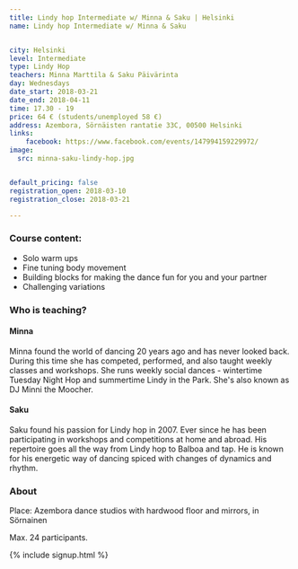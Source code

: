 ```yaml
---
title: Lindy hop Intermediate w/ Minna & Saku | Helsinki
name: Lindy hop Intermediate w/ Minna & Saku


city: Helsinki
level: Intermediate
type: Lindy Hop
teachers: Minna Marttila & Saku Päivärinta
day: Wednesdays
date_start: 2018-03-21
date_end: 2018-04-11
time: 17.30 - 19
price: 64 € (students/unemployed 58 €)
address: Azembora, Sörnäisten rantatie 33C, 00500 Helsinki
links:
    facebook: https://www.facebook.com/events/147994159229972/
image:
  src: minna-saku-lindy-hop.jpg


default_pricing: false
registration_open: 2018-03-10
registration_close: 2018-03-21

---
```


### Course content:

* Solo warm ups  
* Fine tuning body movement  
* Building blocks for making the dance fun for you and your partner  
* Challenging variations 

### Who is teaching?

#### Minna

Minna found the world of dancing 20 years ago and has never looked back. During this time she has competed, performed, and also taught weekly classes and workshops. She runs weekly social dances - wintertime Tuesday Night Hop and summertime Lindy in the Park. She's also known as DJ Minni the Moocher. 

#### Saku

Saku found his passion for Lindy hop in 2007. Ever since he has been participating in workshops and competitions at home and abroad. His repertoire goes all the way from Lindy hop to Balboa and tap. He is known for his energetic way of dancing spiced with changes of dynamics and rhythm.

### About

Place: Azembora dance studios with hardwood floor and mirrors, in Sörnainen

Max. 24 participants.

{% include signup.html %}
